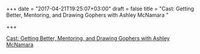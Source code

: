 +++
date = "2017-04-21T19:25:07+03:00"
draft = false
title = "Cast: Getting Better, Mentoring, and Drawing Gophers with Ashley McNamara "

+++

<p><a href="https://changelog.com/gotime/43">Cast: Getting Better, Mentoring, and Drawing Gophers with Ashley McNamara </a></p>